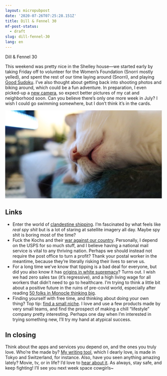 ```yaml
---
layout: micropubpost
date: '2020-07-26T07:25:28.151Z'
title: Dill & Fennel 30
mf-post-status:
  - draft
slug: dill-fennel-30
lang: en
---
```

Dill & Fennel 30

This weekend was pretty nice in the Shelley house—we started early by taking Friday off to volunteer for the Women’s Foundation (Snorri mostly yelled), and spent the rest of our time laying around (Snorri), and playing [Good Sudoku](https://apps.apple.com/us/app/good-sudoku-by-zach-gage/id1489118195). I’ve also thought about getting back into shooting photos and biking around, which could be a fun adventure. In preparation, I even picked-up a [new camera](https://www.dpreview.com/reviews/ricoh-gr-iii), so expect better pictures of my cat and neighborhood soon. Can you believe there’s only one more week in July? I wish I could go swimming somewhere, but I don’t think it’s in the cards.

![sleepysnorri](/photos/snorrisleep.jpg)

## Links

* Enter the world of [clandestine shipping](https://www.freightwaves.com/news/qa-inside-the-high-stakes-world-of-clandestine-crude-shipping). I’m fascinated by what feels like *real spy shit* but is a lot of staring at satellite imagery all day. Maybe spy shit is boring most of the time?
* Fuck the Kochs and their [war against our country](https://www.inthepublicinterest.org/wp-content/uploads/ITPI_USPSPrivatization_July2020.pdf). Personally, I depend on the USPS for so much stuff, and I believe having a national mail service is vital to any thriving nation. Perhaps we should instead not require the post office to turn a profit? Thank your postal worker in the meantime, because they’re literally risking their lives to serve us.
* For a long time we’ve know that tipping is a bad deal for everyone, but did you also know it has [origins in white supremacy](https://www.politico.com/magazine/story/2019/07/17/william-barber-tipping-racist-past-227361)? Turns out. I wish we had zero sales tax (it’s regressive), and a high living wage for all workers that didn’t need to go to healthcare. I’m trying to think a little bit about a positive future in the ruins of pre-covid world, especially after reading [50 folks in Monocle thinking big](https://monocle.com/magazine/issues/134/).
* Finding yourself with free time, and thinking about doing your own thing? Top tip: [find a small niche](https://jmduke.com/2020/06/26/atypical-success). I love and use a few products made by very small teams, and find the prospect of making a chill “lifestyle” company pretty interesting. Perhaps one day when I’m interested in trying something new, I’ll try my hand at atypical success.

## In closing

Think about the apps and services you depend on, and the ones you truly love. Who’re the made by? [My writing tool](https://ia.net/writer), which I dearly love, is made in Tokyo and Switzerland, for instance. Also, have you seen anything amazing lately? Movie, tv, or in life? I’d love to [hear about it](mailto:brookshelley@gmail.com). As always, stay safe, and keep fighting! I’ll see you next week space cowgirls~
